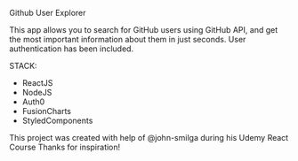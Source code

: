 Github User Explorer

This app allows you to search for GitHub users using GitHub API, and get the most important information about them
in just seconds. User authentication has been included.

STACK:
- ReactJS
- NodeJS
- Auth0
- FusionCharts
- StyledComponents



This project was created with help of @john-smilga during his Udemy React Course
Thanks for inspiration!
